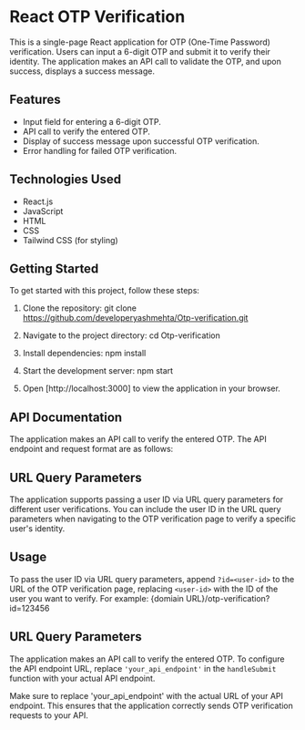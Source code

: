 # React OTP Verification

This is a single-page React application for OTP (One-Time Password) verification. Users can input a 6-digit OTP and submit it to verify their identity. The application makes an API call to validate the OTP, and upon success, displays a success message.

## Features

- Input field for entering a 6-digit OTP.
- API call to verify the entered OTP.
- Display of success message upon successful OTP verification.
- Error handling for failed OTP verification.

## Technologies Used

- React.js
- JavaScript
- HTML
- CSS
- Tailwind CSS (for styling)

## Getting Started

To get started with this project, follow these steps:

1. Clone the repository:
    git clone https://github.com/developeryashmehta/Otp-verification.git

2. Navigate to the project directory:
    cd Otp-verification

3. Install dependencies:
    npm install

4. Start the development server:
    npm start

5. Open [http://localhost:3000] to view the application in your browser.

## API Documentation

The application makes an API call to verify the entered OTP. The API endpoint and request format are as follows:

## URL Query Parameters

The application supports passing a user ID via URL query parameters for different user verifications. You can include the user ID in the URL query parameters when navigating to the OTP verification page to verify a specific user's identity.

## Usage

To pass the user ID via URL query parameters, append `?id=<user-id>` to the URL of the OTP verification page, replacing `<user-id>` with the ID of the user you want to verify. For example: {domiain URL}/otp-verification?id=123456

## URL Query Parameters

The application makes an API call to verify the entered OTP. To configure the API endpoint URL, replace `'your_api_endpoint'` in the `handleSubmit` function with your actual API endpoint.

Make sure to replace 'your_api_endpoint' with the actual URL of your API endpoint. This ensures that the application correctly sends OTP verification requests to your API.



